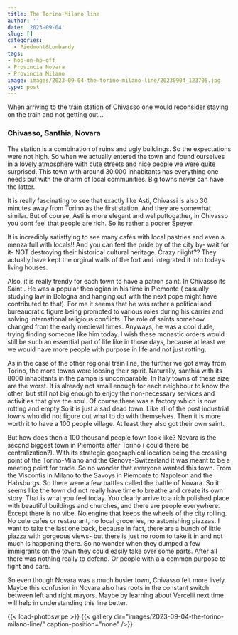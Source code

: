 ```yaml
---
title: The Torino-Milano line
author: ''
date: '2023-09-04'
slug: []
categories:
  - Piedmont&Lombardy
tags:
- hop-on-hp-off
- Provincia Novara
- Provincia Milano
image: images/2023-09-04-the-torino-milano-line/20230904_123705.jpg
type: post
---
```


When arriving to the train station of Chivasso one would reconsider staying on the train and not getting out...

### Chivasso, Santhia, Novara

The station is a combination of ruins and ugly buildings. So the expectations were not high. So when we actually entered the town and found ourselves in a lovely atmosphere with cute streets and nice people we were quite surprised. This town with around 30.000 inhabitants has everything one needs but with the charm of local communities. Big towns never can have the latter.


It is really fascinating to see that exactly like Asti, Chivassi is also 30 minutes away from Torino as the first station. And they are somewhat similar. But of course, Asti is more elegant and wellputtogather, in Chivasso you dont feel that people are rich. So its rather a poorer Speyer.


It is incredibly satistfying to see many cafés with local pastries and even a menza full with locals!! And you can feel the pride by of the city by- wait for it- NOT destroying their historical cultural heritage. Crazy riiight?? They actually have kept the orginal walls of the fort and integrated it into todays living houses.


Also, it is really trendy for each town to have a patron saint. In Chivasso its Saint . He was a popular theologian in his time in Piemonte ( casually studying law  in Bologna and hanging out with the next pope might have contributed to that). For me it seems that he was rather a political and bureaucratic figure being promoted to various roles during his carrier and solving international religious conflicts. The role of saints somehow changed from the early medieval times. Anyways,  he was a cool dude, trying finding someone like him today. I wish these monastic orders would still be such an essential part of life like in those days, because at least we we would have more people with purpose in life and not just rotting.


As in the case of the other regional train line, the further we got away from Torino, the more towns were loosing their spirit. Naturally, santhiá with its 8000 inhabitants in the pampa is uncomparable. In Italy towns of these size are the worst. It is already not small enough for each neighbour to know the other, but still not big enough to enjoy the non-necessary services and activities that give the soul.  Of course there was a factory which is now rotting and empty.So it is just a sad dead town. Like all of the post industrial towns who did not figure out what to do with themselves. Then it is more worth it to have a 100 people village. At least they also got their own saint.


But how does then a 100 thousand people town look like? Novara is the second biggest town in Piemonte after Torino ( could there be centralization?). With its strategic geographical location being the crossing point of the Torino-Milano and the Genova-Switzerland it was meant to be a meeting point for trade. So no wonder that everyone wanted this town. From the Viscontis in Milano to the Savoys in Piemonte to Napoleon and the Habsburgs. So there were a few battles called the battle of Novara. So it seems like the town did not really have time to breathe and create its own story. That is what you feel today. You clearly arrive to a rich polished place with beautiful buildings and churches, and there are people everywhere. Except there is no vibe. No engine that keeps the wheels of the city rolling. No cute cafes or restaurant, no local groceries, no astonishing piazzas. I want to take the last one back, because in fact, there are a bunch of little piazza with gorgeous views- but there is just no room to take it in and not much is happening there. So no wonder when they dumped a few immigrants on the town they could easily take over some parts. After all there was nothing really to defend. Or people with a a common purpose to fight and care.


So even though Novara was a much busier town, Chivasso felt more lively. Maybe this confusion in Novara also has roots in the constant switch between left and right mayors. Maybe by learning about Vercelli next time will help in understanding this line better.

{{< load-photoswipe >}}
{{< gallery dir="images/2023-09-04-the-torino-milano-line/" caption-position="none" />}}



